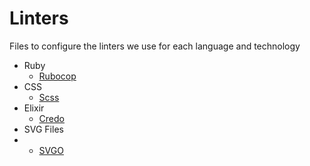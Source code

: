 Linters
=======

Files to configure the linters we use for each language and technology

* Ruby
  * [Rubocop](/linters/ruby/.rubocop.yml)
* CSS
  * [Scss](/linters/css/.scss-lint.yml)
* Elixir
  * [Credo](/linters/elixir/.credo.exs)
* SVG Files
* * [SVGO](/linters/svg/.svgo.yml)
